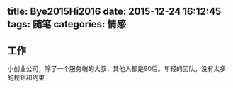 title: Bye2015Hi2016
date: 2015-12-24 16:12:45
tags: 随笔
categories: 情感
---

## 工作

小创业公司，除了一个服务端的大叔，其他人都是90后。年轻的团队，没有太多的规矩和约束
